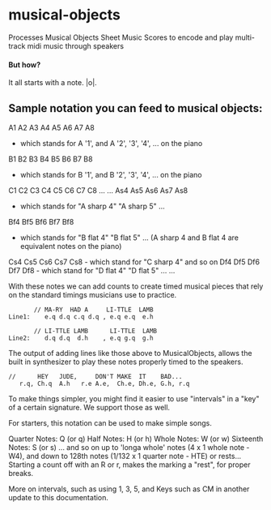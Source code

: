 # musical-objects
Processes Musical Objects Sheet Music Scores to encode and play multi-track midi music through speakers

#### But how? 

It all starts with a note. |o|.

## Sample notation you can feed to musical objects: 

A1 A2 A3 A4 A5 A6 A7 A8 
- which stands for A '1', and A '2', '3', '4', ... on the piano 

B1 B2 B3 B4 B5 B6 B7 B8 
- which stands for B '1', and B '2', '3', '4', ... on the piano 

C1 C2 C3 C4 C5 C6 C7 C8 
... 
...
As4 As5 As6 As7 As8 
- which stands for "A sharp 4" "A sharp 5" ...  

Bf4 Bf5 Bf6 Bf7 Bf8 
- which stands for "B flat 4" "B flat 5" ... 
(A sharp 4 and B flat 4 are equivalent notes on the piano) 

Cs4 Cs5 Cs6 Cs7 Cs8 - which stand for "C sharp 4" and so on
Df4 Df5 Df6 Df7 Df8 - which stand for "D flat 4" "D flat 5" ...
...

With these notes we can add counts to create timed musical pieces that rely on the standard
timings musicians use to practice. 

           // MA-RY  HAD A     LI-TTLE  LAMB
    Line1:    e.q d.q c.q d.q , e.q e.q  e.h
      
           // LI-TTLE LAMB      LI-TTLE  LAMB
    Line2:    d.q d.q  d.h    , e.q g.q  g.h 
 
The output of adding lines like those above to MusicalObjects, allows the built in 
synthesizer to play these notes properly timed to the speakers. 

    //      HEY   JUDE,     DON'T MAKE  IT    BAD...  
       r.q, Ch.q  A.h   r.e A.e,  Ch.e, Dh.e, G.h, r.q

To make things simpler, you might find it easier to use "intervals" in a "key" of a certain signature. We support those as well. 

For starters, this notation can be used to make simple songs. 

Quarter Notes: 
    Q (or q)
Half Notes: 
    H (or h) 
Whole Notes: 
    W (or w)
Sixteenth Notes: 
    S (or s) 
... 
and so on up to 'longa whole' notes (4 x 1 whole note - W4), 
and down to 128th notes (1/132 x 1 quarter note - HTE) 
or rests... Starting a count off with an R or r, makes the marking a "rest", for proper breaks. 

More on intervals, such as using 1, 3, 5, and Keys such as CM in another update to this documentation. 
